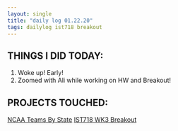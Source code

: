 ```yaml
--- 
layout: single
title: "daily log 01.22.20"
tags: dailylog ist718 breakout
---
```


## THINGS I DID TODAY:
1. Woke up! Early!
2. Zoomed with Ali while working on HW and Breakout!

## PROJECTS TOUCHED:
[NCAA Teams By State](https://danielcaraway.github.io/html/IST718_LAB3_geomap.html)
[IST718 WK3 Breakout](https://danielcaraway.github.io/html/IST718_WK3_Breakout.html)

<div id="observablehq-17611174"></div>
<script type="module">
import {Runtime, Inspector} from "https://cdn.jsdelivr.net/npm/@observablehq/runtime@4/dist/runtime.js";
import define from "https://api.observablehq.com/@danielcaraway/bar-chart-race-explained.js?v=3";
const inspect = Inspector.into("#observablehq-17611174");
(new Runtime).module(define, name => (name === "chart") && inspect());
</script>